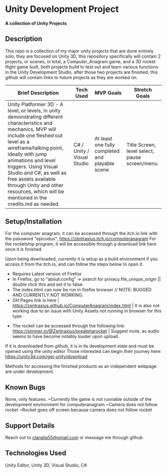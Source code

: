 # Unity Development Project

#### A collection of Unity Projects

## Description

This repo is a collection of my major unity projects that are done entirely solo, they are focused on Unity 3D, this repository specifically will contain 2 projects, or scenes, in total, a Computer_Anagram game, and a 3D rocket flight game built, both projects build to test out and learn various functions in the Unity Development Studio, after those two projects are finished, this github will contain links to future projects as they are worked on.

| Brief Description                                                                                                                                                                                                                                                                                                                                                                    | Tech Used                  | MVP Goals                                       | Stretch Goals                                 |
| ------------------------------------------------------------------------------------------------------------------------------------------------------------------------------------------------------------------------------------------------------------------------------------------------------------------------------------------------------------------------------------ | -------------------------- | ----------------------------------------------- | --------------------------------------------- |
| Unity Platformer 3D - A level, or levels, in unity demonstrating different characteristics and mechanics, MVP will include one fleshed out level as a wireframe/talking point, ideally with jump animations and level triggers. Using Visual Studio and C#, as well as free assets available through Unity and other resources, which will be mentioned in the credits.md as needed. | C# / Unity / Visual Studio | At least one fully completed and playable scene | Title Screen, level select, pause screen/menu |

## Setup/Installation

For the computer anagram, it can be accessed through the itch.io link with the password "epicodus", https://zentraxius.itch.io/computeranagram
For the rocketship program, it will be accessible through a download link here once it is finished

Upon being downloaded, currently it is setup as a build environment if you access it from the itch.io, and can follow the steps below to open it.

- Requires Latest version of Firefox
- In Firefox, go to "about:config" -> search for privacy.file_unique_origin || double click this and set it to false.
- The index.html can now be run in firefox browser // NOTE: BUGGED AND CURRENTLY NOT WORKING.
- GH Pages link is here | https://zentraxius.github.io/ComputerAnagram/index.html | It is also not working due to an issue with Unity Assets not running in browser for this type
* The rocket can be accessed through the following link: https://simmer.io/@Zentraxius/prealpharocket | Suggest mute, as audio seems to have become notably louder upon upload.

If it is downloaded from github, it is in its development state and must be opened using the unity editor
Those interested can begin their journey here: https://unity3d.com/get-unity/download

Methods for accessing the finished products as an independent webpage are under development.

## Known Bugs

None, only features.
~Currently the game is not runnable outside of the development environment for computeranagram
~Camera does not follow rocket
~Rocket goes off screen because camera does not follow rocket

## Support Details

Reach out to clanalia55@gmail.com or message me through github

## Technologies Used

Unity Editor, Unity 3D, Visual Studio, C#
